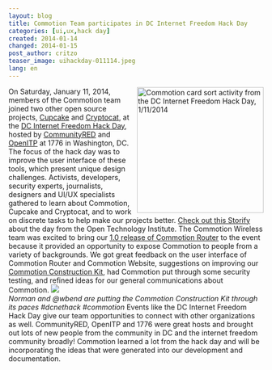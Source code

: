 ```yaml
---
layout: blog
title: Commotion Team participates in DC Internet Freedom Hack Day
categories: [ui,ux,hack day]
created: 2014-01-14
changed: 2014-01-15
post_author: critzo
teaser_image: uihackday-011114.jpeg
lang: en
---
```

  <img alt="Commotion card sort activity from the DC Internet Freedom Hack Day, 1/11/2014" class="media-image attr__typeof__foaf:Image img__fid__746 img__view_mode__media_original attr__format__media_original" src="/files/uihackday-011114.jpeg" style="width: 250px; height: 249px; float: right;" typeof="foaf:Image" />
On Saturday, January 11, 2014, members of the Commotion team joined two other open source projects, <a href="http://cupcakebridge.com/">Cupcake</a> and <a href="https://crypto.cat/">Cryptocat</a>, at the <a href="https://www.openitp.org/blog/dc-hackathon-for-security-privacy-tools-on-jan-11-2014.html">DC Internet Freedom Hack Day</a>, hosted by <a href="http://www.communityred.org/">CommunityRED</a> and <a href="https://openitp.org/">OpenITP</a> at 1776 in Washington, DC.<!--more--> The focus of the hack day was to improve the user interface of these tools, which present unique design challenges. Activists, developers, security experts, journalists, designers and UI/UX specialists gathered to learn about Commotion, Cupcake and Cryptocat, and to work on discrete tasks to help make our projects better. <a href="http://storify.com/OTI/dc-internet-freedom-hackathon">Check out this Storify</a> about the day from the Open Technology Institute.
The Commotion Wireless team was excited to bring our <a href="/blog/commotion-router-v1-release-notes">1.0 release of Commotion Router</a> to the event because it provided an opportunity to expose Commotion to people from a variety of backgrounds. We got great feedback on the user interface of Commotion Router and Commotion Website, suggestions on improving our <a href="/docs/cck/">Commotion Construction Kit</a>, had Commotion put through some security testing, and refined ideas for our general communications about Commotion.
<img src="http://i.embed.ly/1/display/resize?key=1e6a1a1efdb011df84894040444cdc60&amp;url=http%3A%2F%2Fdistilleryimage7.s3.amazonaws.com%2F2da5fc7e7af211e3b0391231e80ea787_8.jpg&amp;width=490" /><br />
<em>Norman and @wbend are putting the Commotion Construction Kit through its paces #dcnethack #commotion</em>
Events like the DC Internet Freedom Hack Day give our team opportunities to connect with other organizations as well. CommunityRED, OpenITP and 1776 were great hosts and brought out lots of new people from the community in DC and the internet freedom community broadly! Commotion learned a lot from the hack day and will be incorporating the ideas that were generated into our development and documentation.
 
